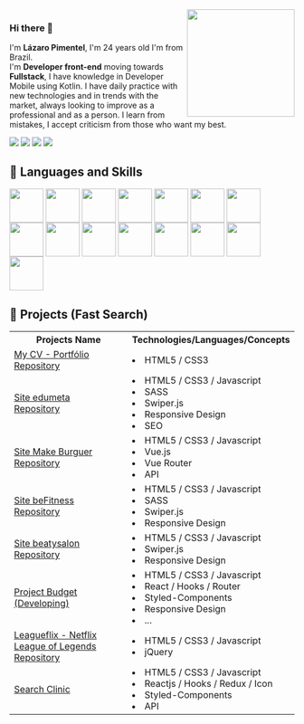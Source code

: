 <img height="190em" src= "https://github-readme-stats.vercel.app/api?username=Drlazinho&show_icons=true&theme=tokyonight" align = "right">

### Hi there 👋
 <p align = "left">
    I'm <strong>Lázaro Pimentel</strong>, I'm 24 years old I'm from Brazil. <br>
    I'm <strong>Developer front-end</strong> moving towards <strong>Fullstack</strong>, I have knowledge in Developer Mobile using Kotlin. I have daily practice with new technologies and in trends with the market, always looking to improve as a professional and as a person. I learn from mistakes, I accept criticism from those who want my best. 
    <br>
</p> 

<p align="left">
        
  <a href="mailto: lazbonfim@hotmail.com" target="_blank" alt="Gmail">
  <img src="https://img.shields.io/badge/Microsoft_Outlook-0078D4?style=for-the-badge&logo=microsoft-outlook&logoColor=white" /></a>

  <a href="mailto: lazbonfim1@gmail.com" target="_blank" alt="Gmail">
  <img src="https://img.shields.io/badge/Gmail-D14836?style=for-the-badge&logo=gmail&logoColor=white" /></a>

  <a href="https://www.linkedin.com/in/lazarobonfim/" target="_blank" alt="Linkedin">
  <img src="https://img.shields.io/badge/LinkedIn-0077B5?style=for-the-badge&logo=linkedin&logoColor=white" /></a>

  <a href="tel: +55 71 992938275" target="_blank" alt="WhatsApp">
  <img src="https://img.shields.io/badge/WhatsApp-25D366?style=for-the-badge&logo=whatsapp&logoColor=white"/></a>
</p>  
<h2>🚀 Languages and Skills </h2>
<div>
    <img src="https://cdn.jsdelivr.net/gh/devicons/devicon/icons/javascript/javascript-original.svg" align = "center" heigth="50" width="60">
     <img src="https://cdn.jsdelivr.net/gh/devicons/devicon/icons/typescript/typescript-original.svg" align = "center" heigth="50" width="60">
    <img src="https://cdn.jsdelivr.net/gh/devicons/devicon/icons/html5/html5-original.svg" align = "center" heigth="50" width="60">
    <img src="https://cdn.jsdelivr.net/gh/devicons/devicon/icons/css3/css3-original.svg" align = "center" heigth="50" width="60">
     <img src="https://cdn.jsdelivr.net/gh/devicons/devicon/icons/bootstrap/bootstrap-plain-wordmark.svg" align = "center" heigth="50" width="60">
    <img src="https://cdn.jsdelivr.net/gh/devicons/devicon/icons/kotlin/kotlin-original.svg" align = "center" heigth="50" width="60">
    <img src="https://cdn.jsdelivr.net/gh/devicons/devicon/icons/android/android-original.svg" align = "center" heigth="50" width="60">
    <img src="https://cdn.jsdelivr.net/gh/devicons/devicon/icons/nodejs/nodejs-original.svg" align = "center" heigth="50" width="60">
    <img src="https://cdn.jsdelivr.net/gh/devicons/devicon/icons/react/react-original-wordmark.svg" align = "center" heigth="50" width="60">
    <img src="https://cdn.jsdelivr.net/gh/devicons/devicon/icons/sass/sass-original.svg" align = "center" heigth="50" width="60">
    <img src="https://cdn.jsdelivr.net/gh/devicons/devicon/icons/docker/docker-plain-wordmark.svg" align = "center" heigth="50" width="60">
    <img src="https://cdn.jsdelivr.net/gh/devicons/devicon/icons/vuejs/vuejs-original-wordmark.svg" align = "center" heigth="50" width="60"/>
    <img src="https://cdn.jsdelivr.net/gh/devicons/devicon/icons/git/git-plain-wordmark.svg" align = "center" heigth="50" width="60"/>
     <img src="https://www.vectorlogo.zone/logos/sqlite/sqlite-ar21.svg" align = "center" heigth="50" width="60"/>
    <img src="https://cdn.jsdelivr.net/gh/devicons/devicon/icons/mysql/mysql-original-wordmark.svg" align = "center" heigth="50" width="60">
 

</div>
<h2>🚀 Projects  (Fast Search)</h2>
<table>
 <th>Projects Name</th>
 <th>Technologies/Languages/Concepts</th>
 <tr>
  <td><a href="https://cvlazaropimentel-drlazinho.netlify.app/" target="_blank">My CV - Portfólio</a>
      <br><a href="https://github.com/Drlazinho/CV-responsivo" target="_blank">Repository</a>
  </td>
  <td>
   <li>HTML5 / CSS3</li>
  </td>    
 </tr>
 <tr>
  <td><a href="https://edumeta.netlify.app/" target="_blank">Site edumeta</a>
      <br><a href="https://github.com/Drlazinho/eduMeta" target="_blank">Repository</a>
  </td>
  <td>
   <li>HTML5 /  CSS3 / Javascript </li>
   <li>SASS</li>
   <li>Swiper.js</li>
   <li>Responsive Design</li>
   <li>SEO</li>
  </td>    
 </tr>
 <tr>
 <td><a href="https://makeburger.netlify.app/" target="_blank">Site Make Burguer</a>
   <br><a href="https://github.com/Drlazinho/Crie_o_seu_Hamburguer" target="_blank">Repository</a>
  </td>
  <td>
   <li>HTML5 /  CSS3 / Javascript </li>
   <li>Vue.js</li>
   <li>Vue Router</li>
      <li>API</li>

  </td>    
 </tr>
 <tr>
 <td><a href="https://gymfitbody.netlify.app/" target="_blank">Site beFitness</a>  
  <br><a href="https://github.com/Drlazinho/Site-Academia-Responsiva" target="_blank">Repository</a>
</td>
  <td>
   <li>HTML5 /  CSS3 / Javascript </li>
   <li>SASS</li>
   <li>Swiper.js</li>
   <li>Responsive Design</li>
  </td>    
 </tr>
 <tr>
 <td><a href="https://drlazinho-beatysalon.netlify.app/" target="_blank">Site beatysalon</a>
  <br><a href="https://github.com/Drlazinho/Site-Salao-de-Beleza" target="_blank">Repository</a>
  </td>
  <td>
   <li>HTML5 /  CSS3 / Javascript </li>
   <li>Swiper.js</li>
   <li>Responsive Design</li>
  </td>    
 </tr>
  <tr>
 <td><a href="#" target="_blank">Project Budget (Developing)</a></td>
  <td>
   <li>HTML5 /  CSS3 / Javascript</li>
   <li>React / Hooks / Router </li>
   <li>Styled-Components</li>
   <li>Responsive Design</li>
   <li>...</li>
  </td>    
 </tr>
 <tr>
 <td><a href="https://leagueflix.netlify.app/" target="_blank">Leagueflix - Netflix League of Legends</a>
  <br><a href="https://github.com/Drlazinho/LEAGUEFLIX" target="_blank">Repository</a>
  </td>
  <td>
   <li>HTML5 /  CSS3 / Javascript</li>
   <li>jQuery</li>
  </td>    
 </tr>
<tr>
 <td><a href="https://github.com/Drlazinho/Clinics-Search" target="_blank">Search Clinic</a></td>
  <td>
   <li>HTML5 /  CSS3 / Javascript</li>
   <li>Reactjs / Hooks / Redux / Icon</li>
   <li>Styled-Components</li>
   <li>API</li>
  </td>    
 </tr>
</table>


<!--
    <img height="190em" src="https://github-readme-stats.vercel.app/api/top-langs/?username=Drlazinho&layout=compact">

**Drlazinho/Drlazinho** is a ✨ _special_ ✨ repository because its `README.md` (this file) appears on your GitHub profile.

Here are some ideas to get you started:

- 🔭 I’m currently working on ...
- 🌱 I’m currently learning ...
- 👯 I’m looking to collaborate on ...
- 🤔 I’m looking for help with ...
- 💬 Ask me about ...
- 📫 How to reach me: ...
- 😄 Pronouns: ...
- ⚡ Fun fact: ...
-->
